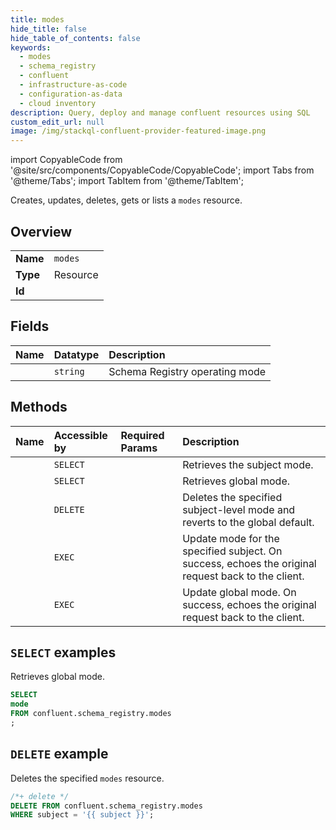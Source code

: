 ```yaml
---
title: modes
hide_title: false
hide_table_of_contents: false
keywords:
  - modes
  - schema_registry
  - confluent
  - infrastructure-as-code
  - configuration-as-data
  - cloud inventory
description: Query, deploy and manage confluent resources using SQL
custom_edit_url: null
image: /img/stackql-confluent-provider-featured-image.png
---
```


import CopyableCode from '@site/src/components/CopyableCode/CopyableCode';
import Tabs from '@theme/Tabs';
import TabItem from '@theme/TabItem';

Creates, updates, deletes, gets or lists a <code>modes</code> resource.

## Overview
<table><tbody>
<tr><td><b>Name</b></td><td><code>modes</code></td></tr>
<tr><td><b>Type</b></td><td>Resource</td></tr>
<tr><td><b>Id</b></td><td><CopyableCode code="confluent.schema_registry.modes" /></td></tr>
</tbody></table>

## Fields
| Name | Datatype | Description |
|:-----|:---------|:------------|
| <CopyableCode code="mode" /> | `string` | Schema Registry operating mode |

## Methods
| Name | Accessible by | Required Params | Description |
|:-----|:--------------|:----------------|:------------|
| <CopyableCode code="get_mode" /> | `SELECT` | <CopyableCode code="subject" /> | Retrieves the subject mode. |
| <CopyableCode code="get_top_level_mode" /> | `SELECT` | <CopyableCode code="" /> | Retrieves global mode. |
| <CopyableCode code="delete_subject_mode" /> | `DELETE` | <CopyableCode code="subject" /> | Deletes the specified subject-level mode and reverts to the global default. |
| <CopyableCode code="update_mode" /> | `EXEC` | <CopyableCode code="subject" /> | Update mode for the specified subject. On success, echoes the original request back to the client. |
| <CopyableCode code="update_top_level_mode" /> | `EXEC` | <CopyableCode code="" /> | Update global mode. On success, echoes the original request back to the client. |

## `SELECT` examples

Retrieves global mode.


```sql
SELECT
mode
FROM confluent.schema_registry.modes
;
```
## `DELETE` example

Deletes the specified <code>modes</code> resource.

```sql
/*+ delete */
DELETE FROM confluent.schema_registry.modes
WHERE subject = '{{ subject }}';
```
